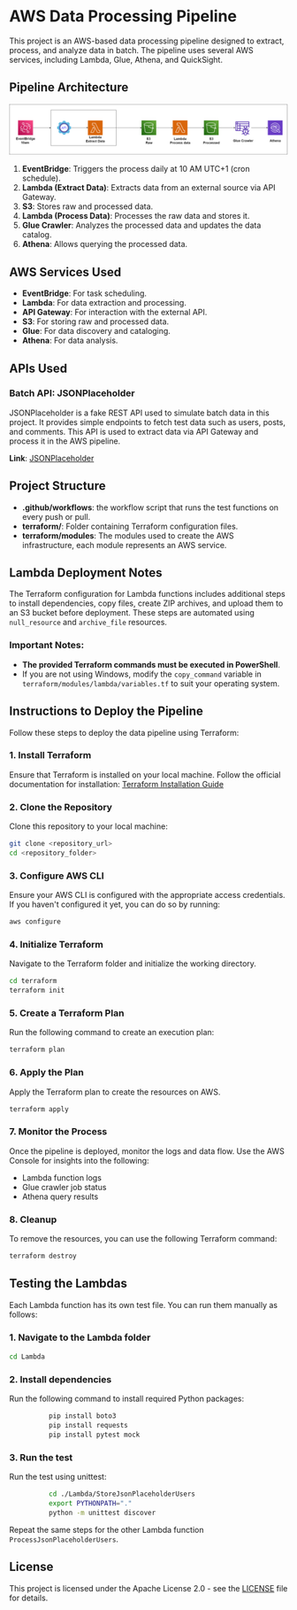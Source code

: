 
# AWS Data Processing Pipeline

This project is an AWS-based data processing pipeline designed to extract, process, and analyze data in batch. The pipeline uses several AWS services, including Lambda, Glue, Athena, and QuickSight.

## Pipeline Architecture
![AWS pipeline diagram](Image/aws_pipeline.png)

1. **EventBridge**: Triggers the process daily at 10 AM UTC+1 (cron schedule).
2. **Lambda (Extract Data)**: Extracts data from an external source via API Gateway.
3. **S3**: Stores raw and processed data.
4. **Lambda (Process Data)**: Processes the raw data and stores it.
5. **Glue Crawler**: Analyzes the processed data and updates the data catalog.
6. **Athena**: Allows querying the processed data.

## AWS Services Used

- **EventBridge**: For task scheduling.
- **Lambda**: For data extraction and processing.
- **API Gateway**: For interaction with the external API.
- **S3**: For storing raw and processed data.
- **Glue**: For data discovery and cataloging.
- **Athena**: For data analysis.

## APIs Used

### Batch API: JSONPlaceholder
JSONPlaceholder is a fake REST API used to simulate batch data in this project. It provides simple endpoints to fetch test data such as users, posts, and comments. This API is used to extract data via API Gateway and process it in the AWS pipeline.

**Link**: [JSONPlaceholder](https://jsonplaceholder.typicode.com)

## Project Structure

- **.github/workflows**: the workflow script that runs the test functions on every push or pull.
- **terraform/**: Folder containing Terraform configuration files.
- **terraform/modules**: The modules used to create the AWS infrastructure, each module represents an AWS service.

## Lambda Deployment Notes

The Terraform configuration for Lambda functions includes additional steps to install dependencies, copy files, create ZIP archives, and upload them to an S3 bucket before deployment. These steps are automated using `null_resource` and `archive_file` resources.

### Important Notes:
- **The provided Terraform commands must be executed in PowerShell**.
- If you are not using Windows, modify the `copy_command` variable in `terraform/modules/lambda/variables.tf` to suit your operating system.

## Instructions to Deploy the Pipeline

Follow these steps to deploy the data pipeline using Terraform:

### 1. Install Terraform
Ensure that Terraform is installed on your local machine. Follow the official documentation for installation:
[Terraform Installation Guide](https://learn.hashicorp.com/tutorials/terraform/install-cli)

### 2. Clone the Repository
Clone this repository to your local machine:
```bash
git clone <repository_url>
cd <repository_folder>
```

### 3. Configure AWS CLI
Ensure your AWS CLI is configured with the appropriate access credentials.
If you haven't configured it yet, you can do so by running:
```bash
aws configure
```

### 4. Initialize Terraform
Navigate to the Terraform folder and initialize the working directory.
```bash
cd terraform
terraform init
```

### 5. Create a Terraform Plan
Run the following command to create an execution plan:
```bash
terraform plan
```

### 6. Apply the Plan
Apply the Terraform plan to create the resources on AWS.
```bash
terraform apply
```

### 7. Monitor the Process
Once the pipeline is deployed, monitor the logs and data flow. Use the AWS Console for insights into the following:
- Lambda function logs
- Glue crawler job status
- Athena query results

### 8. Cleanup
To remove the resources, you can use the following Terraform command:
```bash
terraform destroy
```

## Testing the Lambdas

Each Lambda function has its own test file. You can run them manually as follows:

### 1. Navigate to the Lambda folder
```bash
cd Lambda
```

### 2. Install dependencies
Run the following command to install required Python packages:
```bash
          pip install boto3
          pip install requests
          pip install pytest mock
```

### 3. Run the test
Run the test using unittest:
```bash
          cd ./Lambda/StoreJsonPlaceholderUsers
          export PYTHONPATH="." 
          python -m unittest discover
```


Repeat the same steps for the other Lambda function `ProcessJsonPlaceholderUsers`.

## License

This project is licensed under the Apache License 2.0 - see the [LICENSE](LICENSE) file for details.
